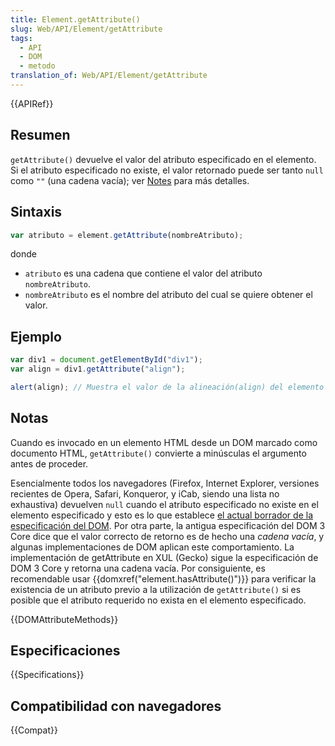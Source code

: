```yaml
---
title: Element.getAttribute()
slug: Web/API/Element/getAttribute
tags:
  - API
  - DOM
  - metodo
translation_of: Web/API/Element/getAttribute
---
```


{{APIRef}}

## Resumen

`getAttribute()` devuelve el valor del atributo especificado en el elemento. Si el atributo especificado no existe, el valor retornado puede ser tanto `null` como `""` (una cadena vacía); ver [Notes](#notes) para más detalles.

## Sintaxis

```js
var atributo = element.getAttribute(nombreAtributo);
```

donde

- `atributo` es una cadena que contiene el valor del atributo `nombreAtributo`.
- `nombreAtributo` es el nombre del atributo del cual se quiere obtener el valor.

## Ejemplo

```js
var div1 = document.getElementById("div1");
var align = div1.getAttribute("align");

alert(align); // Muestra el valor de la alineación(align) del elemento con id="div1"
```

## Notas

Cuando es invocado en un elemento HTML desde un DOM marcado como documento HTML, `getAttribute()` convierte a minúsculas el argumento antes de proceder.

Esencialmente todos los navegadores (Firefox, Internet Explorer, versiones recientes de Opera, Safari, Konqueror, y iCab, siendo una lista no exhaustiva) devuelven `null` cuando el atributo especificado no existe en el elemento especificado y esto es lo que establece [el actual borrador de la especificación del DOM](http://dom.spec.whatwg.org/#dom-element-getattribute). Por otra parte, la antigua especificación del DOM 3 Core dice que el valor correcto de retorno es de hecho una _cadena vacía_, y algunas implementaciones de DOM aplican este comportamiento. La implementación de getAttribute en XUL (Gecko) sigue la especificación de DOM 3 Core y retorna una cadena vacía. Por consiguiente, es recomendable usar {{domxref("element.hasAttribute()")}} para verificar la existencia de un atributo previo a la utilización de `getAttribute()` si es posible que el atributo requerido no exista en el elemento especificado.

{{DOMAttributeMethods}}

## Especificaciones

{{Specifications}}

## Compatibilidad con navegadores

{{Compat}}
